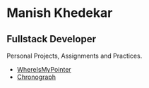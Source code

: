 # Manish Khedekar
## Fullstack Developer

Personal Projects, Assignments and Practices.

- [WhereIsMyPointer](https://mankhedekar96.github.io/mankhedekar96.github.io-whereismypointer/)
- [Chronograph](https://mankhedekar96.github.io/mankhedekar96.github.io-chronograph/)
